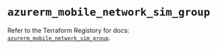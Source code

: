 # `azurerm_mobile_network_sim_group`

Refer to the Terraform Registory for docs: [`azurerm_mobile_network_sim_group`](https://www.terraform.io/docs/providers/azurerm/r/mobile_network_sim_group).

